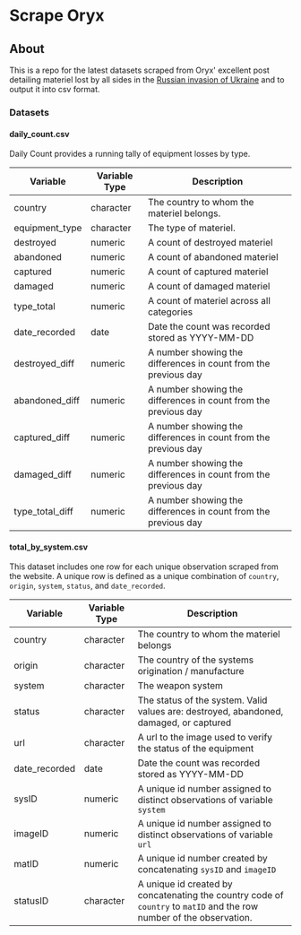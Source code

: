 # Scrape Oryx
## About
This is a repo for the latest datasets scraped from Oryx' excellent post detailing materiel lost by all sides in the [Russian invasion of Ukraine](https://www.oryxspioenkop.com/2022/02/attack-on-europe-documenting-equipment.html) and to output it into csv format.

### Datasets

#### daily_count.csv

Daily Count provides a running tally of equipment losses by type.

| Variable        | Variable Type | Description                                                     |
|-----------------|---------------|-----------------------------------------------------------------|
| country         | character     | The country to whom the materiel belongs.                       |
| equipment_type  | character     | The type of materiel.                                           |
| destroyed       | numeric       | A count of destroyed materiel                                   |
| abandoned       | numeric       | A count of abandoned materiel                                   |
| captured        | numeric       | A count of captured materiel                                    |
| damaged         | numeric       | A count of damaged materiel                                     |
| type_total      | numeric       | A count of materiel across all categories                       |
| date_recorded   | date          | Date the count was recorded stored as YYYY-MM-DD                |
| destroyed_diff  | numeric       | A number showing the differences in count from the previous day |
| abandoned_diff  | numeric       | A number showing the differences in count from the previous day |
| captured_diff   | numeric       | A number showing the differences in count from the previous day |
| damaged_diff    | numeric       | A number showing the differences in count from the previous day |
| type_total_diff | numeric       | A number showing the differences in count from the previous day |

#### total_by_system.csv

This dataset includes one row for each unique observation scraped from the website. A unique row is defined as a unique combination of `country`, `origin`, `system`, `status`, and `date_recorded`.

| Variable      | Variable Type | Description                                                                                                          |
|---------------|---------------|----------------------------------------------------------------------------------------------------------------------|
| country       | character     | The country to whom the materiel belongs                                                                             |
| origin        | character     | The country of the systems origination / manufacture                                                                 |
| system        | character     | The weapon system                                                                                                    |
| status        | character     | The status of the system. Valid values are: destroyed, abandoned, damaged, or captured                               |
| url           | character     | A url to the image used to verify the status of the equipment                                                        |
| date_recorded | date          | Date the count was recorded stored as YYYY-MM-DD                                                                     |
| sysID         | numeric       | A unique id number assigned to distinct observations of variable `system`                                            |
| imageID       | numeric       | A unique id number assigned to distinct observations of variable `url`                                               |
| matID         | numeric       | A unique id number created by concatenating `sysID` and `imageID`                                                    |
| statusID      | character     | A unique id created by concatenating the country code of `country` to `matID` and the row number of the observation. |